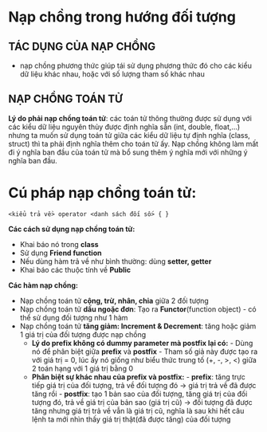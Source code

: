 # Nạp chồng trong hướng đối tượng
## TÁC DỤNG CỦA NẠP CHỒNG
- nạp chồng phương thức giúp tái sử dụng phương thức đó cho các kiểu dữ liệu khác nhau, hoặc với số lượng tham số khác nhau
  
## NẠP CHỒNG TOÁN TỬ

**Lý do phải nạp chồng toán tử**: các toán tử thông thường được sử dụng với các kiểu dữ liệu nguyên thủy được định nghĩa sẵn (int, double, float,...) nhưng ta muốn sử dụng toán tử giữa các kiểu dữ liệu tự định nghĩa (class, struct) thì ta phải định nghĩa thêm cho toán tử ấy. Nạp chồng không làm mất đi ý nghĩa ban đầu của toán tử mà bổ sung thêm ý nghĩa mới với những ý nghĩa ban đầu.

# Cú pháp nạp chồng toán tử:
    <kiểu trả về> operator <danh sách đối số> { }

**Các cách sử dụng nạp chồng toán tử:**
- Khai báo nó trong **class**
- Sử dụng **Friend function**
- Nếu dùng hàm trả về như bình thường: dùng **setter, getter**
- Khai báo các thuộc tính về **Public**

**Các hàm nạp chồng:**
- Nạp chồng toán tử **cộng, trừ, nhân, chia** giữa 2 đối tượng
- Nạp chồng toán tử **dấu ngoặc đơn**: Tạo ra **Functor**(function object) - có thể sử dụng đối tượng như 1 hàm
- Nạp chồng toán tử **tăng giảm: Increment & Decrement**: tăng hoặc giảm 1 giá trị của đối tượng được nạp chồng
    - **Lý do prefix không có dummy parameter mà postfix lại có:**
          - Dùng nó để phân biệt giữa **prefix** và **postfix**
          - Tham số giả này được tạo ra với giá trị = 0, lúc ấy nó giống như biểu thức trung tố (+, -, >, <) giữa 2 toán hạng với 1 giá trị bằng 0
    - **Phân biệt sự khác nhau của prefix và postfix:**
          - **prefix**: tăng trực tiếp giá trị của đối tượng, trả về đối tượng đó -> giá trị trả về đã được tăng rồi
          - **postfix**: tạo 1 bản sao của đối tượng, tăng giá trị của đối tượng đó, trả về giá trị của bản sao (giá trị cũ) -> đối tượng đã được tăng nhưng giá trị trả về vẫn là giá trị cũ, nghĩa là sau khi hết câu lệnh ta mới nhìn thấy giá trị thật(đã được tăng) của đối tượng
  
